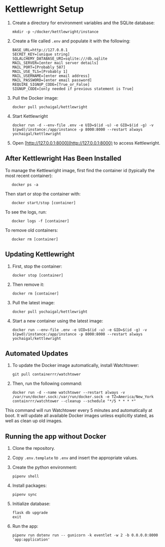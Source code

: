 # Kettlewright Setup

1. Create a directory for environment variables and the SQLite database:

       mkdir -p ~/docker/kettlewright/instance

2. Create a file called `.env` and populate it with the following:

       BASE_URL=http://127.0.0.1
       SECRET_KEY=[unique string]
       SQLALCHEMY_DATABASE_URI=sqlite:///db.sqlite
       MAIL_SERVER=[enter mail server details]
       MAIL_PORT=[Probably 587]
       MAIL_USE_TLS=[Probably 1]
       MAIL_USERNAME=[enter email address]
       MAIL_PASSWORD=[enter email password]
       REQUIRE_SIGNUP_CODE=[True_or_False]
       SIGNUP_CODE=[only needed if previous statement is True]

3. Pull the Docker image:

       docker pull yochaigal/kettlewright

4. Start Kettlewright

       docker run -d --env-file .env -e UID=$(id -u) -e GID=$(id -g) -v $(pwd)/instance:/app/instance -p 8000:8000 --restart always yochaigal/kettlewright

5. Open [http://127.0.0.1:8000](http://127.0.0.1:8000) to access Kettlewright.

## After Kettlewright Has Been Installed

To manage the Kettlewright image, first find the container id (typically the most recent container):

       docker ps -a

Then start or stop the container with:

       docker start/stop [container]

To see the logs, run:

       docker logs -f [container]

To remove old containers:

       docker rm [container]

## Updating Kettlewright

1. First, stop the container:

       docker stop [container]

2. Then remove it:

       docker rm [container]

3. Pull the latest image:

       docker pull yochaigal/kettlewright

4. Start a new container using the latest image:

       docker run --env-file .env -e UID=$(id -u) -e GID=$(id -g) -v $(pwd)/instance:/app/instance -p 8000:8000 --restart always yochaigal/kettlewright

## Automated Updates

1. To update the Docker image automatically, install Watchtower:

       git pull containerrr/watchtower

2. Then, run the following command:

       docker run -d --name watchtower --restart always -v /var/run/docker.sock:/var/run/docker.sock -e TZ=America/New_York containrrr/watchtower --cleanup --schedule "*/5 * * * *"
       
This command will run Watchtower every 5 minutes and automatically at boot. It will update all available Docker images unless explicitly stated, as well as clean up old images.

## Running the app without Docker

1. Clone the repository.

2. Copy `.env.template` to `.env` and insert the appropriate values.

3. Create the python environment:

       pipenv shell

4. Install packages:

       pipenv sync

5. Initialize database:

       flask db upgrade
       exit

6. Run the app:

       pipenv run dotenv run -- gunicorn -k eventlet -w 2 -b 0.0.0.0:8000 'app:application'
